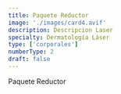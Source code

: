 ```yaml
---
title: Paquete Reductor
image: './images/card4.avif'
description: Descripcion Laser
specialty: Dermatología Láser
type: ['corporales']
numberType: 2
draft: false
---
```


Paquete Reductor
